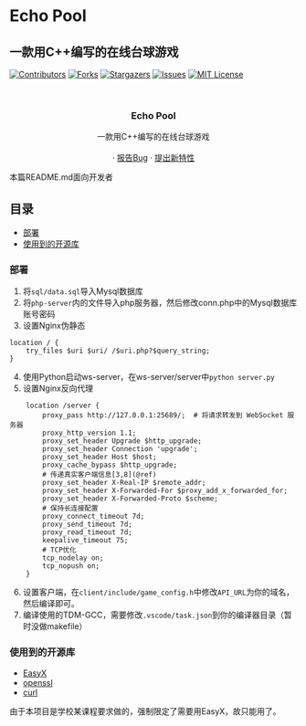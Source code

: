 

# Echo Pool

## 一款用C++编写的在线台球游戏

<!-- PROJECT SHIELDS -->

[![Contributors][contributors-shield]][contributors-url]
[![Forks][forks-shield]][forks-url]
[![Stargazers][stars-shield]][stars-url]
[![Issues][issues-shield]][issues-url]
[![MIT License][license-shield]][license-url]

<!-- PROJECT LOGO -->
<br />

  <h3 align="center">Echo Pool</h3>
  <p align="center">
    一款用C++编写的在线台球游戏
    <br />
    <br />
    ·
    <a href="https://github.com/lhl77/billiards-online-cpp/issues">报告Bug</a>
    ·
    <a href="https://github.com/lhl77/billiards-online-cpp/issues">提出新特性</a>
  </p>

</p>


 本篇README.md面向开发者

## 目录

- [部署](#部署)
- [使用到的开源库](#使用到的开源库)


### 部署

1. 将`sql/data.sql`导入Mysql数据库
2. 将`php-server`内的文件导入php服务器，然后修改conn.php中的Mysql数据库账号密码
3. 设置Nginx伪静态

```
location / {
    try_files $uri $uri/ /$uri.php?$query_string;
}
```
4. 使用Python启动ws-server，在ws-server/server中`python server.py`
5. 设置Nginx反向代理
```
    location /server {
        proxy_pass http://127.0.0.1:25689/;  # 将请求转发到 WebSocket 服务器
        proxy_http_version 1.1;
        proxy_set_header Upgrade $http_upgrade;
        proxy_set_header Connection 'upgrade';
        proxy_set_header Host $host;
        proxy_cache_bypass $http_upgrade;
        # 传递真实客户端信息[3,8](@ref)
        proxy_set_header X-Real-IP $remote_addr;
        proxy_set_header X-Forwarded-For $proxy_add_x_forwarded_for;
        proxy_set_header X-Forwarded-Proto $scheme;
        # 保持长连接配置
        proxy_connect_timeout 7d;
        proxy_send_timeout 7d;
        proxy_read_timeout 7d;
	    keepalive_timeout 75;
        # TCP优化
        tcp_nodelay on;
        tcp_nopush on;
    }
```
6. 设置客户端，在`client/include/game_config.h`中修改`API_URL`为你的域名，然后编译即可。
7. 编译使用的TDM-GCC，需要修改`.vscode/task.json`到你的编译器目录（暂时没做makefile）

### 使用到的开源库

- [EasyX](#)
- [openssl](https://github.com/openssl/openssl)
- [curl](https://github.com/curl/curl)

由于本项目是学校某课程要求做的，强制限定了需要用EasyX，故只能用了。



<!-- links -->
[your-project-path]:lhl77/billiards-online-cpp
[contributors-shield]: https://img.shields.io/github/contributors/lhl77/billiards-online-cpp.svg?style=flat-square
[contributors-url]: https://github.com/lhl77/billiards-online-cpp/graphs/contributors
[forks-shield]: https://img.shields.io/github/forks/lhl77/billiards-online-cpp.svg?style=flat-square
[forks-url]: https://github.com/lhl77/billiards-online-cpp/network/members
[stars-shield]: https://img.shields.io/github/stars/lhl77/billiards-online-cpp.svg?style=flat-square
[stars-url]: https://github.com/lhl77/billiards-online-cpp/stargazers
[issues-shield]: https://img.shields.io/github/issues/lhl77/billiards-online-cpp.svg?style=flat-square
[issues-url]: https://img.shields.io/github/issues/lhl77/billiards-online-cpp.svg
[license-shield]: https://img.shields.io/github/license/lhl77/billiards-online-cpp.svg?style=flat-square
[license-url]: https://github.com/lhl77/billiards-online-cpp/blob/master/LICENSE.txt





